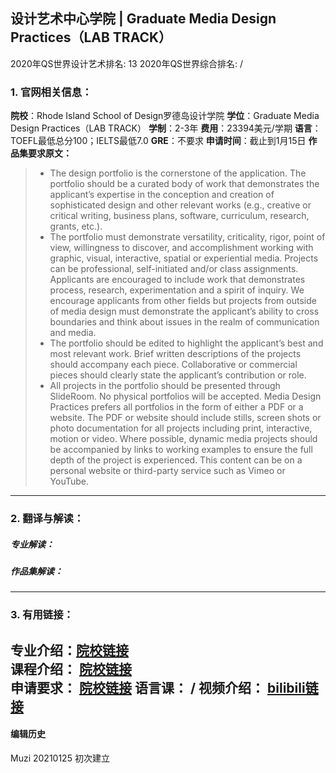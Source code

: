 ## 设计艺术中心学院 | Graduate Media Design Practices（LAB TRACK）

2020年QS世界设计艺术排名: 13
2020年QS世界综合排名: /  

### 1. 官网相关信息：

**院校**：Rhode Island School of Design罗德岛设计学院
**学位**：Graduate Media Design Practices（LAB TRACK）
**学制**：2-3年
**费用**：23394美元/学期
**语言**：TOEFL最低总分100；IELTS最低7.0
**GRE**：不要求
**申请时间**：截止到1月15日
**作品集要求原文：**   

> - The design portfolio is the cornerstone of the application. The portfolio should be a curated body of work that demonstrates the applicant’s expertise in the conception and creation of sophisticated design and other relevant works (e.g., creative or critical writing, business plans, software, curriculum, research, grants, etc.).
> - The portfolio must demonstrate versatility, criticality, rigor, point of view, willingness to discover, and accomplishment working with graphic, visual, interactive, spatial or experiential media. Projects can be professional, self-initiated and/or class assignments. Applicants are encouraged to include work that demonstrates process, research, experimentation and a spirit of inquiry. We encourage applicants from other fields but projects from outside of media design must demonstrate the applicant’s ability to cross boundaries and think about issues in the realm of communication and media.
> - The portfolio should be edited to highlight the applicant’s best and most relevant work. Brief written descriptions of the projects should accompany each piece. Collaborative or commercial pieces should clearly state the applicant’s contribution or role.
> - All projects in the portfolio should be presented through SlideRoom. No physical portfolios will be accepted. Media Design Practices prefers all portfolios in the form of either a PDF or a website. The PDF or website should include stills, screen shots or photo documentation for all projects including print, interactive, motion or video. Where possible, dynamic media projects should be accompanied by links to working examples to ensure the full depth of the project is experienced. This content can be on a personal website or third-party service such as Vimeo or YouTube.



---

### 2. 翻译与解读：

##### 专业解读：



##### 作品集解读：



---

### 3. 有用链接：

**专业介绍：**[院校链接](http://www.artcenter.edu/academics/graduate-degrees/media-design-practices/overview.html)  
**课程介绍：** [院校链接](http://www.artcenter.edu/academics/graduate-degrees/media-design-practices/course-of-study/overview.html)  
**申请要求：** [院校链接](http://www.artcenter.edu/admissions/graduate-admissions/application-requirements.html)
**语言课：** /
**视频介绍：** [bilibili链接](https://www.bilibili.com/video/av24691067)
---


#### 编辑历史
Muzi 20210125 初次建立
